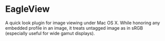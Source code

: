 EagleView
=========

A quick look plugin for image viewing under Mac OS X. While honoring any embedded profile in an image, it treats untagged image as in sRGB (especially useful for wide gamut displays).
